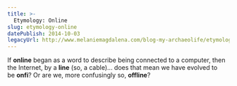 ```yaml
---
title: >-
  Etymology: Online
slug: etymology-online
datePublish: 2014-10-03
legacyUrl: http://www.melaniemagdalena.com/blog-my-archaeolife/etymology-online
---
```


If **online** began as a word to describe being connected to a computer, then the Internet, by a **line** (so, a cable)... does that mean we have evolved to be **onfi**? Or are we, more confusingly so, **offline**?
